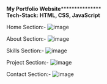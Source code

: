 ******************************************My Portfolio Website*********************************************************
<br/>
<b>Tech-Stack: HTML, CSS, JavaScript</b>

Home Section:-
![image](https://github.com/Rdev921/My-Portfolio/assets/61020616/09c99f79-74b7-45b1-ac05-ebd628e249e4)

About Section:-
![image](https://github.com/Rdev921/My-Portfolio/assets/61020616/ebce9db6-a6e3-4474-a407-fb04a0baaf12)

Skills Section:-
![image](https://github.com/Rdev921/My-Portfolio/assets/61020616/115e2a01-1a29-4ef6-9275-90e818747dec)

Project Section:-
![image](https://github.com/Rdev921/My-Portfolio/assets/61020616/e688af1d-c2fb-425f-80f6-7b06489df808)

Contact Section:-
![image](https://github.com/Rdev921/My-Portfolio/assets/61020616/79e75f3c-4fad-431b-932f-b78585180e7d)




